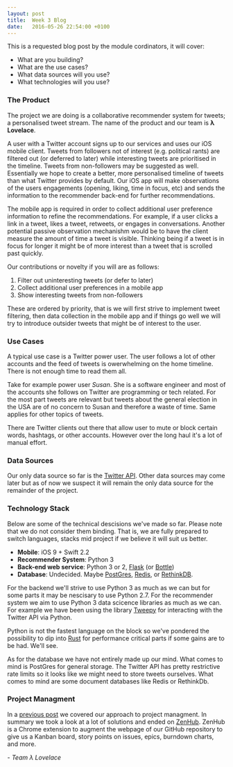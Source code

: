 ```yaml
---
layout: post
title:  Week 3 Blog
date:   2016-05-26 22:54:00 +0100
---
```


This is a requested blog post by the module cordinators, it will cover:

* What are you building?
* What are the use cases?
* What data sources will you use?
* What technologies will you use?

### The Product
The project we are doing is a collaborative recommender system for tweets; a personalised tweet stream. The name of the product and our team is **λ Lovelace**.

A user with a Twitter account signs up to our services and uses our iOS mobile client. Tweets from followers not of interest (e.g. political rants) are filtered out (or deferred to later) while interesting tweets are prioritised in the timeline. Tweets from non-followers may be suggested as well. Essentially we hope to create a better, more personalised timeline of tweets than what Twitter provides by default. Our iOS app will make observations of the users engagements (opening, liking, time in focus, etc) and sends the information to the recommender back-end for further recommendations.

The mobile app is required in order to collect additional user preference information to refine the recommendations. For example, if a user clicks a link in a tweet, likes a tweet, retweets, or engages in conversations. Another potential passive observation mechanishm would be to have the client measure the amount of time a tweet is visible. Thinking being if a tweet is in focus for longer it might be of more interest than a tweet that is scrolled past quickly.

Our contributions or novelty if you will are as follows:

1. Filter out uninteresting tweets (or defer to later)
2. Collect additional user preferences in a mobile app
3. Show interesting tweets from non-followers

These are ordered by priority, that is we will first strive to implement tweet filtering, then data collection in the mobile app and if things go well we will try to introduce outsider tweets that might be of interest to the user.



### Use Cases
A typical use case is a Twitter power user. The user follows a lot of other accounts and the feed of tweets is owerwhelming on the home timeline. There is not enough time to read them all.

Take for example power user *Susan*. She is a software engineer and most of the accounts she follows on Twitter are programming or tech related. For the most part tweets are relevant but tweets about the general election in the USA are of no concern to Susan and therefore a waste of time. Same applies for other topics of tweets.

There are Twitter clients out there that allow user to mute or block certain words, hashtags, or other accounts. However over the long haul it's a lot of manual effort.



### Data Sources
Our only data source so far is the [Twitter API](https://dev.twitter.com/). Other data sources may come later but as of now we suspect it will remain the only data source for the remainder of the project.


### Technology Stack
Below are some of the technical descisions we've made so far. Please note that we do not consider them binding. That is, we are fully prepared to switch languages, stacks mid project if we believe it will suit us better.

- **Mobile**: iOS 9 + Swift 2.2
- **Recommender System**: Python 3
- **Back-end web service**: Python 3 or 2, [Flask](http://flask.pocoo.org/) (or [Bottle](http://bottlepy.org/docs/dev/index.html))
- **Database**: Undecided. Maybe [PostGres](https://www.postgresql.org/), [Redis](http://redis.io/), or [RethinkDB](http://rethinkdb.com/).

For the backend we'll strive to use Python 3 as much as we can but for some parts it may be nescisary to use Python 2.7. For the recommender system we aim to use Python 3 data scicence libraries as much as we can. For example we have been using the library [Tweepy](https://github.com/tweepy/tweepy) for interacting with the Twitter API via Python.

Python is not the fastest language on the block so we've pondered the possibility to dip into [Rust](https://www.rust-lang.org/) for performance critical parts if some gains are to be had. We'll see.

As for the database we have not entirely made up our mind. What comes to mind is PostGres for general storage. The Twitter API has pretty restrictive rate limits so it looks like we might need to store tweets ourselves. What comes to mind are some document databases like Redis or RethinkDb.

### Project Managment
In a [previous post](http://jonrh.github.io/lambda-lovelace/2016/05/26/project-managment-tool-selection/) we covered our approach to project managment. In summary we took a look at a lot of solutions and ended on [ZenHub](https://www.zenhub.io/). ZenHub is a Chrome extension to augment the webpage of our GitHub repository to give us a Kanban board, story points on issues, epics, burndown charts, and more.



\- *Team λ Lovelace*